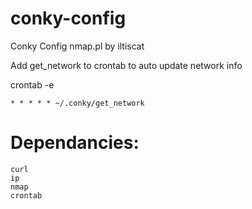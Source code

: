 # conky-config
Conky Config
nmap.pl by iltiscat

Add get_network to crontab to auto update network info

crontab -e
``` 
* * * * * ~/.conky/get_network
```

# Dependancies:
```
curl
ip
nmap
crontab
```
